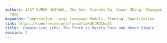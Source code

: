 ```yaml
---
authors: AJAY KUMAR JAISWAL, Zhe Gan, Xianzhi Du, Bowen Zhang, Zhangyang Wang, Yinfei
  Yang
keywords: Compression, Large Language Models, Pruning, Quantization
link: https://openreview.net/forum?id=UKfRD1hqtt
title: 'Compressing LLMs: The Truth is Rarely Pure and Never Simple'
session: 2
---
```

